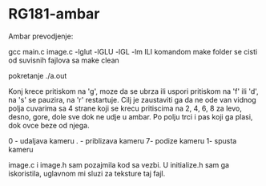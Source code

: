 # RG181-ambar
Ambar
prevodjenje:

gcc main.c image.c  -lglut -lGLU -lGL -lm   ILI komandom make
folder se cisti od suvisnih fajlova sa make clean

pokretanje ./a.out

Konj krece pritiskom na 'g', moze da se ubrza ili uspori pritiskom na 'f' ili 'd', na 's' se pauzira, na 'r' restartuje.
Cilj je zaustaviti ga da ne ode van vidnog polja cuvarima sa 4 strane koji se krecu pritiscima na 2, 4, 6, 8 za levo, desno, gore, dole
sve dok ne udje u ambar. Po polju trci i pas koji ga plasi, dok ovce beze od njega. 

0 - udaljava kameru
. - priblizava kameru
7- podize kameru 
1- spusta kameru

image.c i image.h sam pozajmila kod sa vezbi. U initialize.h sam ga iskoristila, uglavnom mi sluzi za teksture taj fajl.
